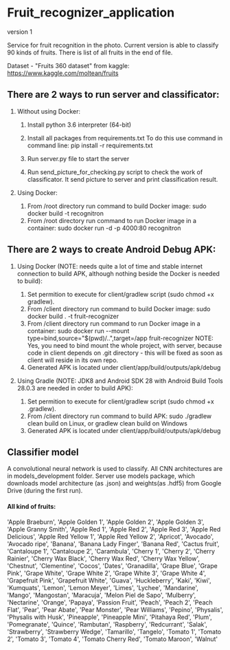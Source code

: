 # Fruit_recognizer_application
version 1

Service for fruit recognition in the photo. Current version is able to classify 90 kinds of fruits. 
There is list of all fruits in the end of file.

Dataset - "Fruits 360 dataset" from kaggle: https://www.kaggle.com/moltean/fruits

## There are 2 ways to run server and classificator:

1. Without using Docker:
	1. Install python 3.6 interpreter (64-bit)
	2. Install all packages from requirements.txt
		To do this use command in command line:
			pip install -r requirements.txt
	
	3. Run server.py file to start the server
	4. Run send_picture_for_checking.py script to check the work of classificator. It send picture to server and print classification result.
	
2. Using Docker:
	1. From /root directory run command to build Docker image: 
    	sudo docker build -t recognitron
	2. From /root directory run command to run Docker image in a container:
    	sudo docker run -d -p 4000:80 recognitron
		
## There are 2 ways to create Android Debug APK:

1. Using Docker (NOTE: needs quite a lot of time and stable internet connection to build APK, although nothing beside the Docker is needed to build):
    1. Set permition to execute for client/gradlew script (sudo chmod +x gradlew).
    1. From /client directory run command to build Docker image: 
    	sudo docker build . -t fruit-recognizer
    2. From /client directory run command to run Docker image in a container:
    	sudo docker run --mount type=bind,source="$(pwd)/..",target=/app fruit-recognizer
	NOTE: Yes, you need to bind mount the whole project, with server, because code in client depends on .git directory - this will be fixed as soon as client will reside in its own repo.
    3. Generated APK is located under client/app/build/outputs/apk/debug
    
2. Using Gradle (NOTE: JDK8 and Android SDK 28 with Android Build Tools 28.0.3 are needed in order to build APK):
    1. Set permition to execute for client/gradlew script (sudo chmod +x .gradlew).
    2. From /client directory run command to build APK: 
    	sudo ./gradlew clean build
	on Linux, or
	gradlew clean build
	on Windows
    3. Generated APK is located under client/app/build/outputs/apk/debug

## Classifier model
A convolutional neural network is used to classify. All CNN architectures are in models_development folder.
Server use models package, which downloads model architecture (as .json) and weights(as .hdf5) from Google Drive (during the first run).


#### All kind of fruits:
'Apple Braeburn', 'Apple Golden 1', 'Apple Golden 2',
'Apple Golden 3', 'Apple Granny Smith', 'Apple Red 1',
'Apple Red 2', 'Apple Red 3', 'Apple Red Delicious',
'Apple Red Yellow 1', 'Apple Red Yellow 2', 'Apricot',
'Avocado', 'Avocado ripe', 'Banana', 'Banana Lady Finger',
'Banana Red', 'Cactus fruit', 'Cantaloupe 1',
'Cantaloupe 2', 'Carambula', 'Cherry 1', 'Cherry 2',
'Cherry Rainier', 'Cherry Wax Black', 'Cherry Wax Red',
'Cherry Wax Yellow', 'Chestnut', 'Clementine', 'Cocos',
'Dates', 'Granadilla', 'Grape Blue', 'Grape Pink',
'Grape White', 'Grape White 2', 'Grape White 3',
'Grape White 4', 'Grapefruit Pink', 'Grapefruit White',
'Guava', 'Huckleberry', 'Kaki', 'Kiwi', 'Kumquats',
'Lemon', 'Lemon Meyer', 'Limes', 'Lychee', 'Mandarine',
'Mango', 'Mangostan', 'Maracuja', 'Melon Piel de Sapo',
'Mulberry', 'Nectarine', 'Orange', 'Papaya',
'Passion Fruit', 'Peach', 'Peach 2', 'Peach Flat', 'Pear',
'Pear Abate', 'Pear Monster', 'Pear Williams', 'Pepino',
'Physalis', 'Physalis with Husk', 'Pineapple',
'Pineapple Mini', 'Pitahaya Red', 'Plum', 'Pomegranate',
'Quince', 'Rambutan', 'Raspberry', 'Redcurrant', 'Salak',
'Strawberry', 'Strawberry Wedge', 'Tamarillo', 'Tangelo',
'Tomato 1', 'Tomato 2', 'Tomato 3', 'Tomato 4',
'Tomato Cherry Red', 'Tomato Maroon', 'Walnut'
